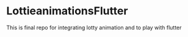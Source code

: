 # LottieanimationsFlutter
This is final repo for integrating lotty animation and to play with flutter
